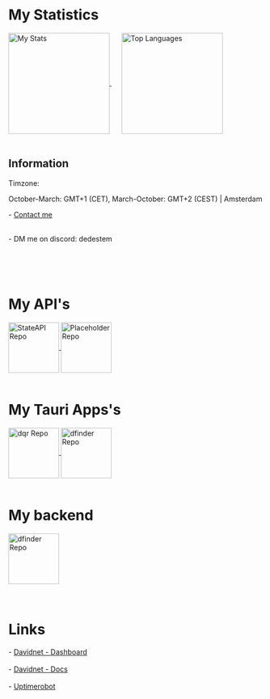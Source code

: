 <html lang="en">
  <head>
    
  </head>

  <body>
    <h1>My Statistics</h1>
    <a href="https://github.com/dedestem" style="padding-right: 20px;">
      <img height="200" align="center" src="https://github-readme-stats.vercel.app/api?username=dedestem&show_icons=true&theme=codeSTACKr" alt="My Stats">
    </a>
    <a href="https://github.com/dedestem">
      <img height="200" align="center" src="https://github-readme-stats.vercel.app/api/top-langs/?username=dedestem&layout=compact&theme=codeSTACKr" alt="Top Languages">
    </a>
    <br>
    <br>
    <h2>Information</h2>
    Timzone:
    <p>October-March: GMT+1 (CET), March-October: GMT+2 (CEST)  |  Amsterdam</p>
    <span> - </span><a href="mailto:contact@davidnet.net">Contact me</a>
    <br>
    <br>
    <p> - DM me on discord: dedestem</p>
    <br>
    <br>
    <br>
    <h1>My API's</h1>
    <a href="https://github.com/dedestem/StateAPI">
      <img height="100" align="center" src="https://github-readme-stats.vercel.app/api/pin/?username=dedestem&repo=StateAPI&theme=codeSTACKr" alt="StateAPI Repo">
    </a>
    <a href="https://davidnet.net/Docs/Placeholder/">
      <img height="100" align="center" src="https://github-readme-stats.vercel.app/api/pin/?username=dedestem&repo=Placeholder&theme=codeSTACKr" alt="Placeholder Repo">
    </a>
    <br>
    <br>
    <h1>My Tauri Apps's</h1>
    <a href="https://github.com/dedestem/dqr">
      <img height="100" align="center" src="https://github-readme-stats.vercel.app/api/pin/?username=dedestem&repo=dqr&theme=codeSTACKr" alt="dqr Repo">
    </a>
    <a href="https://github.com/dedestem/dfinder/">
      <img height="100" align="center" src="https://github-readme-stats.vercel.app/api/pin/?username=dedestem&repo=dfinder&theme=codeSTACKr" alt="dfinder Repo">
    </a>
    <br>
    <br>
    <h1>My backend</h1>
    <a href="https://github.com/dedestem/DNBackend">
      <img height="100" align="center" src="https://github-readme-stats.vercel.app/api/pin/?username=dedestem&repo=dnbackend&theme=codeSTACKr" alt="dfinder Repo">
    </a>
    <br>
    <br>
    <br>
    <h1>Links</h1>
    <span> - </span><a href="https://davidnet.net/Dashboard">Davidnet - Dashboard</a>
    <br>
    <br>
    <span> - </span><a href="https://davidnet.net/Docs">Davidnet - Docs</a>
    <br>
    <br>
    <span> - </span><a href="https://stats.uptimerobot.com/uyIu1MvHRa">Uptimerobot</a>
  </body>
</html>
